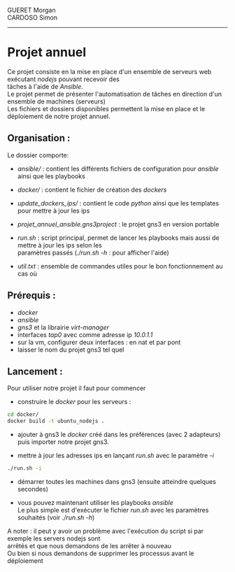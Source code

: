 GUERET Morgan  
CARDOSO Simon  

***

# Projet annuel

Ce projet consiste en la mise en place d'un ensemble de serveurs web exécutant *nodejs* pouvant recevoir des  
tâches à l'aide de *Ansible*.  
Le projet permet de présenter l'automatisation de tâches en direction d'un ensemble de machines (serveurs)  
Les fichiers et dossiers disponibles permettent la mise en place et le déploiement de notre projet annuel.  

## Organisation :

Le dossier comporte:
- *ansible/* : contient les différents fichiers de configuration pour *ansible* ainsi que les playbooks  
- *docker/* : contient le fichier de création des *dockers*  
- *update_dockers_ips/* : contient le code *python* ainsi que les templates pour mettre à jour les ips  

- *projet_annuel_ansible.gns3project* : le projet gns3 en version portable  
- *run.sh* : script principal, permet de lancer les playbooks mais aussi de mettre à jour les ips selon les  
paramètres passés (*./run.sh -h* : pour afficher l'aide)
- *util.txt* : ensemble de commandes utiles pour  le bon fonctionnement au cas où



## Prérequis : 

- *docker*
- *ansible*
- *gns3* et la librairie *virt-manager*
- interfaces *tap0* avec comme adresse ip *10.0.1.1*
- sur la vm, configurer deux interfaces : en nat et par pont 
- laisser le nom du projet gns3 tel quel 

## Lancement :

Pour utiliser notre projet il faut pour commencer 
- construire le *docker* pour les serveurs :  
``` bash
cd docker/
docker build -t ubuntu_nodejs .
```  
- ajouter à gns3 le *docker* créé dans les préférences (avec 2 adapteurs) puis importer notre projet gns3.  

- mettre à jour les adresses ips en lançant *run.sh* avec le paramètre *-i*  
``` bash
./run.sh -i
```  

- démarrer toutes les machines dans gns3 (ensuite atteindre quelques secondes)

- vous pouvez maintenant utiliser les playbooks *ansible*  
Le plus simple est d'exécuter le fichier *run.sh* avec les paramètres souhaités (voir *./run.sh -h*)  

A noter : il peut y avoir un problème avec l'exécution du script si par exemple les servers nodejs sont  
arrêtés et que nous demandons de les arrêter à nouveau  
Ou bien si nous demandons de supprimer les processus avant le déploiement  
  
